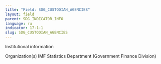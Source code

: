 ```yaml
---
title: "Field: SDG_CUSTODIAN_AGENCIES"
layout: field
parent: SDG_INDICATOR_INFO
language: ru
indicator: 17-1-1
slug: SDG_CUSTODIAN_AGENCIES
---
```

Institutional information

Organization(s)
IMF Statistics Department (Government Finance Division)
